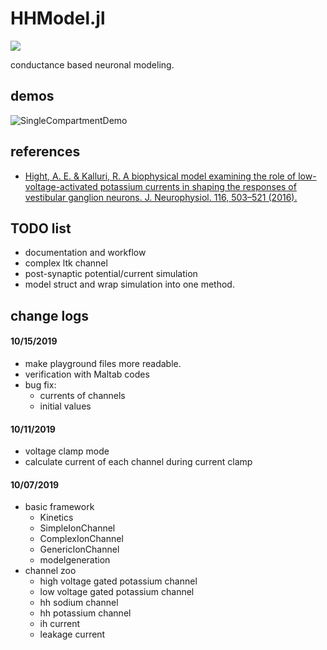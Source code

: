 # HHModel.jl
![](http://www.wtfpl.net/wp-content/uploads/2012/12/wtfpl-badge-4.png)

conductance based neuronal modeling.


## demos
![SingleCompartmentDemo](./playground/SingleCompartmentDemo.ipynb)

## references
- [Hight, A. E. & Kalluri, R. A biophysical model examining the role of low-voltage-activated potassium currents in shaping the responses of vestibular ganglion neurons. J. Neurophysiol. 116, 503–521 (2016).](https://doi.org/10.1152/jn.00107.2016)

## TODO list
- documentation and workflow
- complex ltk channel
- post-synaptic potential/current simulation
- model struct and wrap simulation into one method.

## change logs

#### 10/15/2019
- make playground files more readable.
- verification with Maltab codes
- bug fix:
    - currents of channels
    - initial values

#### 10/11/2019
- voltage clamp mode
- calculate current of each channel during current clamp

#### 10/07/2019
- basic framework
    - Kinetics
    - SimpleIonChannel
    - ComplexIonChannel
    - GenericIonChannel
    - modelgeneration
- channel zoo
    - high voltage gated potassium channel
    - low voltage gated potassium channel
    - hh sodium channel
    - hh potassium channel
    - ih current
    - leakage current
